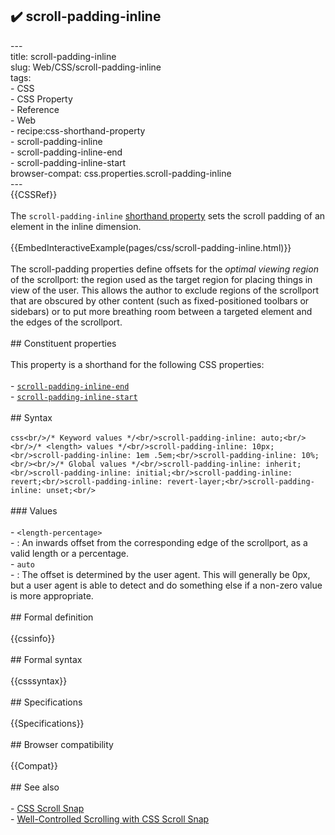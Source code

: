 ## ✔️ scroll-padding-inline 
 ---<br/>title: scroll-padding-inline<br/>slug: Web/CSS/scroll-padding-inline<br/>tags:<br/>  - CSS<br/>  - CSS Property<br/>  - Reference<br/>  - Web<br/>  - recipe:css-shorthand-property<br/>  - scroll-padding-inline<br/>  - scroll-padding-inline-end<br/>  - scroll-padding-inline-start<br/>browser-compat: css.properties.scroll-padding-inline<br/>---<br/>{{CSSRef}}<br/><br/>The `scroll-padding-inline` [shorthand property](/en-US/docs/Web/CSS/Shorthand_properties) sets the scroll padding of an element in the inline dimension.<br/><br/>{{EmbedInteractiveExample(pages/css/scroll-padding-inline.html)}}<br/><br/>The scroll-padding properties define offsets for the _optimal viewing region_ of the scrollport: the region used as the target region for placing things in view of the user. This allows the author to exclude regions of the scrollport that are obscured by other content (such as fixed-positioned toolbars or sidebars) or to put more breathing room between a targeted element and the edges of the scrollport.<br/><br/>## Constituent properties<br/><br/>This property is a shorthand for the following CSS properties:<br/><br/>- [`scroll-padding-inline-end`](/en-US/docs/Web/CSS/scroll-padding-inline-end)<br/>- [`scroll-padding-inline-start`](/en-US/docs/Web/CSS/scroll-padding-inline-start)<br/><br/>## Syntax<br/><br/>```css<br/>/* Keyword values */<br/>scroll-padding-inline: auto;<br/><br/>/* <length> values */<br/>scroll-padding-inline: 10px;<br/>scroll-padding-inline: 1em .5em;<br/>scroll-padding-inline: 10%;<br/><br/>/* Global values */<br/>scroll-padding-inline: inherit;<br/>scroll-padding-inline: initial;<br/>scroll-padding-inline: revert;<br/>scroll-padding-inline: revert-layer;<br/>scroll-padding-inline: unset;<br/>```<br/><br/>### Values<br/><br/>- `<length-percentage>`<br/>  - : An inwards offset from the corresponding edge of the scrollport, as a valid length or a percentage.<br/>- `auto`<br/>  - : The offset is determined by the user agent. This will generally be 0px, but a user agent is able to detect and do something else if a non-zero value is more appropriate.<br/><br/>## Formal definition<br/><br/>{{cssinfo}}<br/><br/>## Formal syntax<br/><br/>{{csssyntax}}<br/><br/>## Specifications<br/><br/>{{Specifications}}<br/><br/>## Browser compatibility<br/><br/>{{Compat}}<br/><br/>## See also<br/><br/>- [CSS Scroll Snap](/en-US/docs/Web/CSS/CSS_Scroll_Snap)<br/>- [Well-Controlled Scrolling with CSS Scroll Snap](https://web.dev/css-scroll-snap/)<br/>